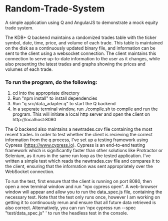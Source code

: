 # Random-Trade-System
A simple application using Q and AngularJS to demonstrate a mock equity trade system.

The KDB+ Q backend maintains a randomized trades table with the ticker symbol, date, time, price, and volume of each trade. This table is maintained on the disk as a continuously updated binary file, and information can be sent to the client using a websocket connection. The client maintains this connection to serve up-to-date information to the user as it changes, while also presenting the latest trades and graphs showing the prices and volumes of each trade.

### To run the program, do the following:
1. cd into the appropriate directory
2. Run "npm install" to install dependencies
3. Run "q src/data_adapter.q" to start the Q backend
4. In a seperate terminal window, run ./compile.sh to compile and run the program. This will initiate a local http server and open the client on http://localhost:8080

The Q backend also maintains a newtrades.csv file containing the most recent trades. In order to test whether the client is recieving the correct information from the q process, I've set up a testing framework using Cypress (https://www.cypress.io). Cypress is an end-to-end testing framework which is significantly faster than other solutions like Protractor or Selenium, as it runs in the same run loop as the tested application. I've written a simple test which reads the newtrades.csv file and compares it to the client, ensuring that the information was sent appropriately over the WebSocket connection.

To run the test, first ensure that the client is running on port 8080, then open a new terminal window and run "npx cypress open". A web-browser window will appear and allow you to run the data_spec.js file, containing the necessary test. Note that the test only runs once, however I am working on getting it to continuously rerun and ensure that all future data retrieved is also correct. Alternatively, you can run 'npx cypress run --spec "test/data_spec.js" ' to run the headless test in the console. 